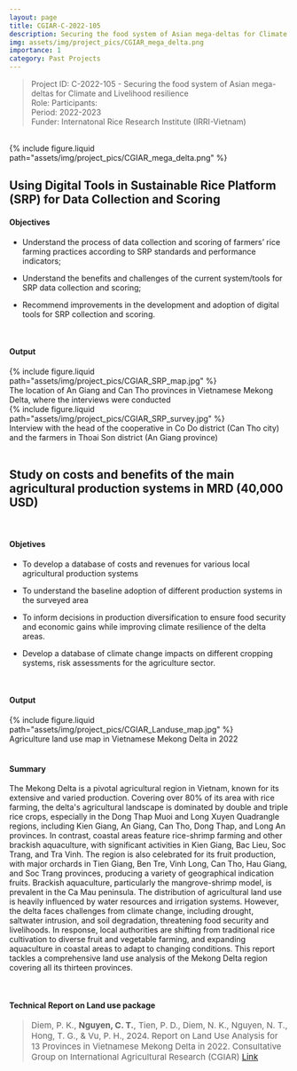 ```yaml
---
layout: page
title: CGIAR-C-2022-105
description: Securing the food system of Asian mega-deltas for Climate and Livelihood resilience; Funded by CGIAR [2023]
img: assets/img/project_pics/CGIAR_mega_delta.png
importance: 1
category: Past Projects
---
```


> Project ID: C-2022-105 - Securing the food system of Asian mega-deltas for Climate and Livelihood resilience<br>
> Role: Participants:  <br>
> Period: 2022-2023 <br>
> Funder: Internatonal Rice Research Institute (IRRI-Vietnam) <br>

<br>


<div class="col-sm mt-3 mt-md-0">
    {% include figure.liquid path="assets/img/project_pics/CGIAR_mega_delta.png" %}
</div>


## Using Digital Tools in Sustainable Rice Platform (SRP) for Data Collection and Scoring <br>

#### Objectives <br>

- Understand the process of data collection and scoring of farmers’ rice farming practices according to SRP standards and performance indicators; 

- Understand the benefits and challenges of the current system/tools for SRP data collection and scoring; 

- Recommend improvements in the development and adoption of digital tools for SRP collection and scoring. <br>

<br>

#### Output <br>

<div class="col-sm mt-3 mt-md-0">
    {% include figure.liquid path="assets/img/project_pics/CGIAR_SRP_map.jpg" %}
</div>
<div class="caption">
    The location of An Giang and Can Tho provinces in Vietnamese Mekong Delta, where the interviews were conducted
</div>


<div class="col-sm mt-3 mt-md-0">
    {% include figure.liquid path="assets/img/project_pics/CGIAR_SRP_survey.jpg" %}
</div>

<div class="caption">
    Interview with the head of the cooperative in Co Do district (Can Tho city) and the farmers in Thoai Son district (An Giang province)
</div>


<br>

## Study on costs and benefits of the main agricultural production systems in MRD (40,000 USD) 
<br>

#### Objetives <br>

- To develop a database of costs and revenues for various local agricultural production systems 

- To understand the baseline adoption of different production systems in the surveyed area 

- To inform decisions in production diversification to ensure food security and economic gains while improving climate resilience of the delta areas.

- Develop a database of climate change impacts on different cropping systems, risk assessments for the agriculture sector. <br>

<br>

#### Output

<div class="col-sm mt-3 mt-md-0">
    {% include figure.liquid path="assets/img/project_pics/CGIAR_Landuse_map.jpg" %}
</div>
<div class="caption">
    Agriculture land use map in Vietnamese Mekong Delta in 2022
</div>


<br>

#### Summary

<p>The Mekong Delta is a pivotal agricultural region in Vietnam, known for its extensive and varied production. Covering over 80% of its area with rice farming, the delta's agricultural landscape is dominated by double and triple rice crops, especially in the Dong Thap Muoi and Long Xuyen Quadrangle regions, including Kien Giang, An Giang, Can Tho, Dong Thap, and Long An provinces. In contrast, coastal areas feature rice-shrimp farming and other brackish aquaculture, with significant activities in Kien Giang, Bac Lieu, Soc Trang, and Tra Vinh. The region is also celebrated for its fruit production, with major orchards in Tien Giang, Ben Tre, Vinh Long, Can Tho, Hau Giang, and Soc Trang provinces, producing a variety of geographical indication fruits. Brackish aquaculture, particularly the mangrove-shrimp model, is prevalent in the Ca Mau peninsula. The distribution of agricultural land use is heavily influenced by water resources and irrigation systems. However, the delta faces challenges from climate change, including drought, saltwater intrusion, and soil degradation, threatening food security and livelihoods. In response, local authorities are shifting from traditional rice cultivation to diverse fruit and vegetable farming, and expanding aquaculture in coastal areas to adapt to changing conditions. This report tackles a comprehensive land use analysis of the Mekong Delta region covering all its thirteen provinces. </p>


<br>


#### Technical Report on Land use package

> <p style="font-size:15px"> Diem, P. K., <b>Nguyen, C. T.</b>, Tien, P. D., Diem, N. K., Nguyen, N. T., Hong, T. G., & Vu, P. H., 2024. Report on Land Use Analysis for 13 Provinces in Vietnamese Mekong Delta in 2022. Consultative Group on International Agricultural Research (CGIAR) <a href="https://hdl.handle.net/10568/151791">  Link </a><a href="https://canng.github.io/assets/pdf/report/2024_IRRI_Report_Landuseanalysis_CTU.pdf">  <i class="fa-solid fa-file-pdf"></i></a></p> 

